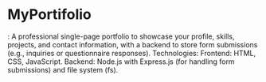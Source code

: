 # MyPortifolio
: A professional single-page portfolio to showcase your profile, skills, projects, and contact information, with a backend to store form submissions (e.g., inquiries or questionnaire responses).    Technologies:      Frontend: HTML, CSS, JavaScript.    Backend: Node.js with Express.js (for handling form submissions) and file system (fs).
